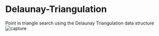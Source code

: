 # Delaunay-Triangulation
Point in triangle search using the Delaunay Triangulation data structure
![capture](https://user-images.githubusercontent.com/10367311/43110731-e0cf1a8a-8eaa-11e8-8d8b-a29604ab702d.PNG)

